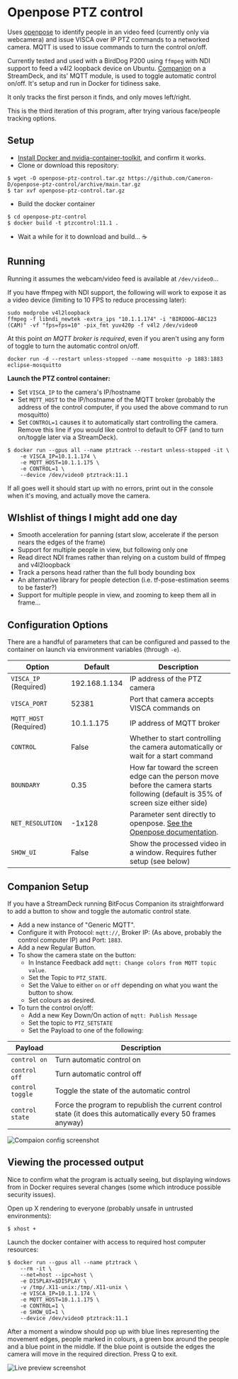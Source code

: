# Openpose PTZ control

Uses [openpose](https://github.com/CMU-Perceptual-Computing-Lab/openpose) to identify people in an video feed (currently only via webcamera) and issue VISCA over IP PTZ commands to a networked camera. MQTT is used to issue commands to turn the control on/off.

Currently tested and used with a BirdDog P200 using `ffmpeg` with NDI support to feed a v4l2 loopback device on Ubuntu. [Companion](https://github.com/bitfocus/companion) on a StreamDeck, and its' MQTT module, is used to toggle automatic control on/off. It's setup and run in Docker for tidiness sake.

It only tracks the first person it finds, and only moves left/right.

This is the third iteration of this program, after trying various face/people tracking options.

## Setup

* [Install Docker and nvidia-container-toolkit](https://docs.nvidia.com/datacenter/cloud-native/container-toolkit/install-guide.html#installing-on-ubuntu-and-debian), and confirm it works.
* Clone or download this repository:
```
$ wget -O openpose-ptz-control.tar.gz https://github.com/Cameron-D/openpose-ptz-control/archive/main.tar.gz
$ tar xvf openpose-ptz-control.tar.gz
```
* Build the docker container
```
$ cd openpose-ptz-control
$ docker build -t ptzcontrol:11.1 .
```
* Wait a while for it to download and build... ☕

## Running

Running it assumes the webcam/video feed is available at `/dev/video0`...

If you have ffmpeg with NDI support, the following will work to expose it as a video device (limiting to 10 FPS to reduce processing later):
```
sudo modprobe v4l2loopback
ffmpeg -f libndi_newtek -extra_ips "10.1.1.174" -i "BIRDDOG-ABC123 (CAM)" -vf "fps=fps=10" -pix_fmt yuv420p -f v4l2 /dev/video0
```

At this point *an MQTT broker is required*, even if you aren't using any form of toggle to turn the automatic control on/off.

```
docker run -d --restart unless-stopped --name mosquitto -p 1883:1883 eclipse-mosquitto 
```

**Launch the PTZ control container:**
* Set `VISCA_IP` to the camera's IP/hostname
* Set `MQTT_HOST` to the IP/hostname of the MQTT broker (probably the address of the control computer, if you used the above command to run mosquitto)
* Set `CONTROL=1` causes it to automatically start controlling the camera. Remove this line if you would like control to default to OFF (and to turn on/toggle later via a StreamDeck).  

```
$ docker run --gpus all --name ptztrack --restart unless-stopped -it \
    -e VISCA_IP=10.1.1.174 \
    -e MQTT_HOST=10.1.1.175 \
    -e CONTROL=1 \
    --device /dev/video0 ptztrack:11.1
```

If all goes well it should start up with no errors, print out in the console when it's moving, and actually move the camera.

## WIshlist of things I might add one day

* Smooth acceleration for panning (start slow, accelerate if the person nears the edges of the frame)
* Support for multiple people in view, but following only one
* Read direct NDI frames rather than relying on a custom build of ffmpeg and v4l2loopback
* Track a persons head rather than the full body bounding box
* An alternative library for people detection (i.e. tf-pose-estimation seems to be faster?)
* Support for multiple people in view, and zooming to keep them all in frame...


## Configuration Options

There are a handful of parameters that can be configured and passed to the container on launch via environment variables (through `-e`).

| Option            | Default       | Description |
| ----------------- | ------------- | ----------- |
| `VISCA_IP` (Required) | 192.168.1.134 | IP address of the PTZ camera |
| `VISCA_PORT `     | 52381         | Port that camera accepts VISCA commands on |
| `MQTT_HOST` (Required) | 10.1.1.175    | IP address of MQTT broker |
| `CONTROL  `       | False          | Whether to start controlling the camera automatically or wait for a start command |
| `BOUNDARY `       | 0.35          | How far toward the screen edge can the person move before the camera starts following (default is 35% of screen size either side) |
| `NET_RESOLUTION`  | -1x128        | Parameter sent directly to openpose. [See the Openpose documentation](https://github.com/CMU-Perceptual-Computing-Lab/openpose/blob/master/doc/demo_quick_start.md#improving-memory-and-speed-but-decreasing-accuracy). |
| `SHOW_UI`         | False          | Show the processed video in a window. Requires futher setup (see below) |

## Companion Setup

If you have a StreamDeck running BitFocus Companion its straightforward to add a button to show and toggle the automatic control state.

* Add a new instance of "Generic MQTT".
* Configure it with Protocol: `mqtt://`, Broker IP: (As above, probably the control computer IP) and Port: `1883`.
* Add a new Regular Button.
* To show the camera state on the button:
  * In Instance Feedback add `mqtt: Change colors from MQTT topic value`.
  * Set the Topic to `PTZ_STATE`.
  * Set the Value to either `on` or `off` depending on what you want the button to show.
  * Set colours as desired.
* To turn the control on/off:
  * Add a new Key Down/On action of `mqtt: Publish Message`
  * Set the topic to `PTZ_SETSTATE`
  * Set the Payload to one of the following:

| Payload          | Description |
| ---------------- | ----------- |
| `control on`     | Turn automatic control on |
| `control off`    | Turn automatic control off |
| `control toggle` | Toggle the state of the automatic control |
| `control state`  | Force the program to republish the current control state (it does this automatically every 50 frames anyway)

![Compaion config screenshot](https://raw.githubusercontent.com/Cameron-D/openpose-ptz-control/main/Companion.png)

## Viewing the processed output

Nice to confirm what the program is actually seeing, but displaying windows from in Docker requires several changes (some which introduce possible security issues).

Open up X rendering to everyone (probably unsafe in untrusted environments):

```
$ xhost +
```

Launch the docker container with access to required host computer resources:

```
$ docker run --gpus all --name ptztrack \
    --rm -it \
    --net=host --ipc=host \
    -e DISPLAY=$DISPLAY \
    -v /tmp/.X11-unix:/tmp/.X11-unix \
    -e VISCA_IP=10.1.1.174 \
    -e MQTT_HOST=10.1.1.175 \
    -e CONTROL=1 \
    -e SHOW_UI=1 \
    --device /dev/video0 ptztrack:11.1
```

After a moment a window should pop up with blue lines representing the movement edges, people marked in colours, a green box around the people and a blue point in the middle. If the blue point is outside the edges the camera will move in the required direction. Press Q to exit.

![Live preview screenshot](https://raw.githubusercontent.com/Cameron-D/openpose-ptz-control/main/Preview.png)

